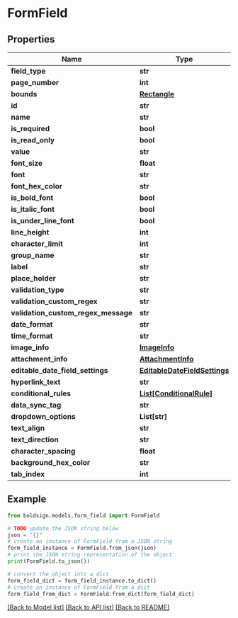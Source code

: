 # FormField


## Properties

Name | Type | Description | Notes
------------ | ------------- | ------------- | -------------
**field_type** | **str** |  | 
**page_number** | **int** |  | 
**bounds** | [**Rectangle**](Rectangle.md) |  | 
**id** | **str** |  | [optional] 
**name** | **str** |  | [optional] 
**is_required** | **bool** |  | [optional] 
**is_read_only** | **bool** |  | [optional] 
**value** | **str** |  | [optional] 
**font_size** | **float** |  | [optional] 
**font** | **str** |  | [optional] 
**font_hex_color** | **str** |  | [optional] 
**is_bold_font** | **bool** |  | [optional] 
**is_italic_font** | **bool** |  | [optional] 
**is_under_line_font** | **bool** |  | [optional] 
**line_height** | **int** |  | [optional] 
**character_limit** | **int** |  | [optional] 
**group_name** | **str** |  | [optional] 
**label** | **str** |  | [optional] 
**place_holder** | **str** |  | [optional] 
**validation_type** | **str** |  | [optional] 
**validation_custom_regex** | **str** |  | [optional] 
**validation_custom_regex_message** | **str** |  | [optional] 
**date_format** | **str** |  | [optional] 
**time_format** | **str** |  | [optional] 
**image_info** | [**ImageInfo**](ImageInfo.md) |  | [optional] 
**attachment_info** | [**AttachmentInfo**](AttachmentInfo.md) |  | [optional] 
**editable_date_field_settings** | [**EditableDateFieldSettings**](EditableDateFieldSettings.md) |  | [optional] 
**hyperlink_text** | **str** |  | [optional] 
**conditional_rules** | [**List[ConditionalRule]**](ConditionalRule.md) |  | [optional] 
**data_sync_tag** | **str** |  | [optional] 
**dropdown_options** | **List[str]** |  | [optional] 
**text_align** | **str** |  | [optional] 
**text_direction** | **str** |  | [optional] 
**character_spacing** | **float** |  | [optional] 
**background_hex_color** | **str** |  | [optional] 
**tab_index** | **int** |  | [optional] 

## Example

```python
from boldsign.models.form_field import FormField

# TODO update the JSON string below
json = "{}"
# create an instance of FormField from a JSON string
form_field_instance = FormField.from_json(json)
# print the JSON string representation of the object
print(FormField.to_json())

# convert the object into a dict
form_field_dict = form_field_instance.to_dict()
# create an instance of FormField from a dict
form_field_from_dict = FormField.from_dict(form_field_dict)
```
[[Back to Model list]](../README.md#documentation-for-models) [[Back to API list]](../README.md#documentation-for-api-endpoints) [[Back to README]](../README.md)


